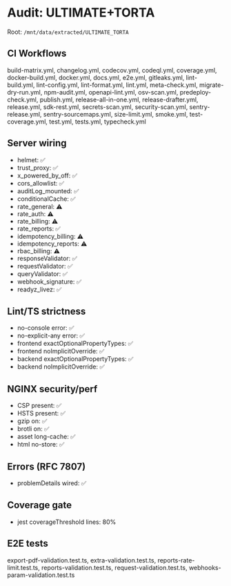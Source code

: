 # Audit: ULTIMATE+TORTA
Root: `/mnt/data/extracted/ULTIMATE_TORTA`

## CI Workflows
build-matrix.yml, changelog.yml, codecov.yml, codeql.yml, coverage.yml, docker-build.yml, docker.yml, docs.yml, e2e.yml, gitleaks.yml, lint-build.yml, lint-config.yml, lint-format.yml, lint.yml, meta-check.yml, migrate-dry-run.yml, npm-audit.yml, openapi-lint.yml, osv-scan.yml, predeploy-check.yml, publish.yml, release-all-in-one.yml, release-drafter.yml, release.yml, sdk-rest.yml, secrets-scan.yml, security-scan.yml, sentry-release.yml, sentry-sourcemaps.yml, size-limit.yml, smoke.yml, test-coverage.yml, test.yml, tests.yml, typecheck.yml
## Server wiring
- helmet: ✅
- trust_proxy: ✅
- x_powered_by_off: ✅
- cors_allowlist: ✅
- auditLog_mounted: ✅
- conditionalCache: ✅
- rate_general: ⚠️
- rate_auth: ⚠️
- rate_billing: ⚠️
- rate_reports: ✅
- idempotency_billing: ⚠️
- idempotency_reports: ⚠️
- rbac_billing: ⚠️
- responseValidator: ✅
- requestValidator: ✅
- queryValidator: ✅
- webhook_signature: ✅
- readyz_livez: ✅

## Lint/TS strictness
- no-console error: ✅
- no-explicit-any error: ✅
- frontend exactOptionalPropertyTypes: ✅
- frontend noImplicitOverride: ✅
- backend exactOptionalPropertyTypes: ✅
- backend noImplicitOverride: ✅

## NGINX security/perf
- CSP present: ✅
- HSTS present: ✅
- gzip on: ✅
- brotli on: ✅
- asset long-cache: ✅
- html no-store: ✅

## Errors (RFC 7807)
- problemDetails wired: ✅

## Coverage gate
- jest coverageThreshold lines: 80%

## E2E tests
export-pdf-validation.test.ts, extra-validation.test.ts, reports-rate-limit.test.ts, reports-validation.test.ts, request-validation.test.ts, webhooks-param-validation.test.ts